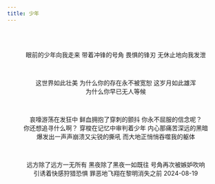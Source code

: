 ```yaml
---
title: 少年
---
```


<div style="text-align: center; white-space: pre-line;">

眼前的少年向我走来
带着冲锋的号角
畏惧的锋刃
无休止地向我发泄

这世界如此壮美
为什么你的存在永不被宽恕
这岁月如此雄浑
为什么你早已无人等候

哀嚎游荡在发狂中
鲜血拥抱了穿刺的颤抖
你永不屈服的信念呢？
你还想追寻什么啊？
穿梭在记忆中审判着少年
内心那痛苦深远的黑暗
爆发出一声声崩溃又尖锐的撕吼
而大地正悄悄吞噬我的躯体

远方除了远方一无所有
黑夜除了黑夜一如既往
号角再次被嫉妒吹响
引诱着快感狩猎恐惧
罪恶地飞翔在黎明消失之前
2024-08-19

</div>
